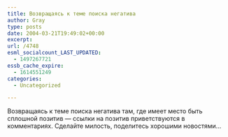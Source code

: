 ```yaml
---
title: Возвращаясь к теме поиска негатива
author: Gray
type: posts
date: 2004-03-21T19:49:02+00:00
excerpt:
url: /4748
esml_socialcount_LAST_UPDATED:
  - 1497267721
essb_cache_expire:
  - 1614551249
categories:
  - Uncategorized

---
```








Возвращаясь к теме поиска негатива там, где имеет место быть сплошной позитив &#8212; ссылки на позитив приветствуются в комментариях. Сделайте милость, поделитесь хорошими новостями&#8230;